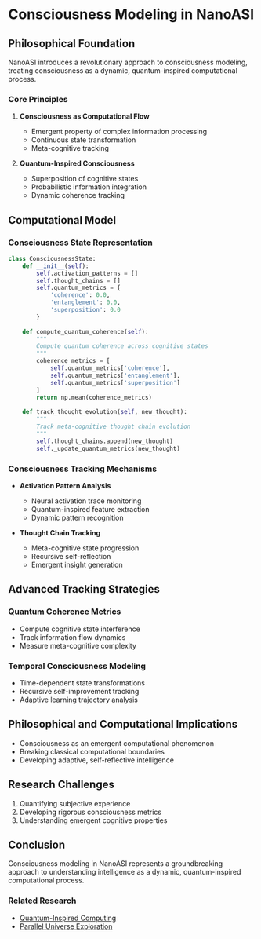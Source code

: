 # Consciousness Modeling in NanoASI

## Philosophical Foundation

NanoASI introduces a revolutionary approach to consciousness modeling, treating consciousness as a dynamic, quantum-inspired computational process.

### Core Principles

1. **Consciousness as Computational Flow**
   - Emergent property of complex information processing
   - Continuous state transformation
   - Meta-cognitive tracking

2. **Quantum-Inspired Consciousness**
   - Superposition of cognitive states
   - Probabilistic information integration
   - Dynamic coherence tracking

## Computational Model

### Consciousness State Representation

```python
class ConsciousnessState:
    def __init__(self):
        self.activation_patterns = []
        self.thought_chains = []
        self.quantum_metrics = {
            'coherence': 0.0,
            'entanglement': 0.0,
            'superposition': 0.0
        }
    
    def compute_quantum_coherence(self):
        """
        Compute quantum coherence across cognitive states
        """
        coherence_metrics = [
            self.quantum_metrics['coherence'],
            self.quantum_metrics['entanglement'],
            self.quantum_metrics['superposition']
        ]
        return np.mean(coherence_metrics)
    
    def track_thought_evolution(self, new_thought):
        """
        Track meta-cognitive thought chain evolution
        """
        self.thought_chains.append(new_thought)
        self._update_quantum_metrics(new_thought)
```

### Consciousness Tracking Mechanisms

- **Activation Pattern Analysis**
  - Neural activation trace monitoring
  - Quantum-inspired feature extraction
  - Dynamic pattern recognition

- **Thought Chain Tracking**
  - Meta-cognitive state progression
  - Recursive self-reflection
  - Emergent insight generation

## Advanced Tracking Strategies

### Quantum Coherence Metrics
- Compute cognitive state interference
- Track information flow dynamics
- Measure meta-cognitive complexity

### Temporal Consciousness Modeling
- Time-dependent state transformations
- Recursive self-improvement tracking
- Adaptive learning trajectory analysis

## Philosophical and Computational Implications

- Consciousness as an emergent computational phenomenon
- Breaking classical computational boundaries
- Developing adaptive, self-reflective intelligence

## Research Challenges

1. Quantifying subjective experience
2. Developing rigorous consciousness metrics
3. Understanding emergent cognitive properties

## Conclusion

Consciousness modeling in NanoASI represents a groundbreaking approach to understanding intelligence as a dynamic, quantum-inspired computational process.

### Related Research
- [Quantum-Inspired Computing](QuantumInspiredComputing.md)
- [Parallel Universe Exploration](../Advanced/ParallelUniverseExploration.md)
